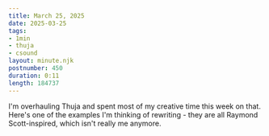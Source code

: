 ```yaml
---
title: March 25, 2025
date: 2025-03-25
tags:
- 1min
- thuja
- csound
layout: minute.njk
postnumber: 450
duration: 0:11
length: 184737
---
```

I'm overhauling Thuja and spent most of my creative time this week on that. Here's one of the examples I'm thinking of rewriting - they are all Raymond Scott-inspired, which isn't really me anymore. 